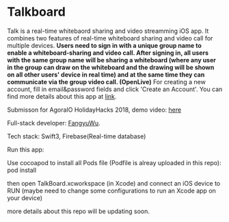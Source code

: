 # Talkboard

Talk is a real-time whitebaord sharing and video streamming iOS app.
It combines two features of real-time whiteboard sharing and video call for multiple devices.
**Users need to sign in with a unique group name to enable a whiteboard-sharing and video call. After signing in, all users with the same group name will be sharing a whiteboard (where any user in the group can draw on the whiteboard and the drawing will be shown on all other users' device in real time) and at the same time they can communicate via the group video call. (OpenLive)**  For creating a new account, fill in email&password fields and click 'Create an Account'. You can find more details about this app at [link](https://youtu.be/vlbphQe_DUk).

Submisson for AgoraIO HolidayHacks 2018, demo video: [here](https://www.youtube.com/watch?v=vlbphQe_DUk&feature=youtu.be)

Full-stack developer:
[FangyuWu](https://github.com/WuFangyu).

Tech stack: Swift3, Firebase(Real-time database)

Run this app:

Use cocoapod to install all Pods file (Podfile is alreay uploaded in this repo): pod install

then open TalkBoard.xcworkspace (in Xcode) and connect an iOS device to RUN 
(maybe need to change some configurations to run an Xcode app on your device)


more details about this repo will be updating soon.

